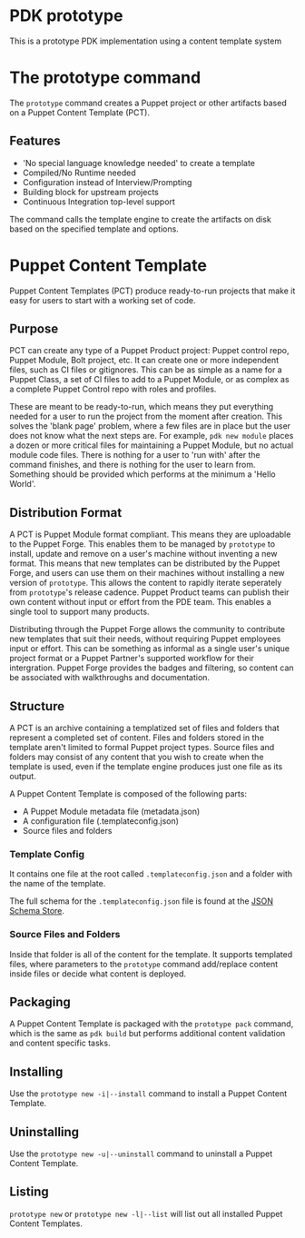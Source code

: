 # PDK prototype

This is a prototype PDK implementation using a content template system
# The prototype command

The `prototype` command creates a Puppet project or other artifacts based on a Puppet Content Template (PCT).

## Features

- 'No special language knowledge needed' to create a template
- Compiled/No Runtime needed
- Configuration instead of Interview/Prompting
- Building block for upstream projects
- Continuous Integration top-level support

The command calls the template engine to create the artifacts on disk based on the specified template and options.

# Puppet Content Template

Puppet Content Templates (PCT) produce ready-to-run projects that make it easy for users to start with a working set of code.

## Purpose

PCT can create any type of a Puppet Product project: Puppet control repo, Puppet Module, Bolt project, etc. It can create one or more independent files, such as CI files or gitignores. This can be as simple as a name for a Puppet Class, a set of CI files to add to a Puppet Module, or as complex as a complete Puppet Control repo with roles and profiles.

These are meant to be ready-to-run, which means they put everything needed for a user to run the project from the moment after creation. This solves the 'blank page' problem, where a few files are in place but the user does not know what the next steps are. For example, `pdk new module` places a dozen or more critical files for maintaining a Puppet Module, but no actual module code files. There is nothing for a user to 'run with' after the command finishes, and there is nothing for the user to learn from. Something should be provided which performs at the minimum a 'Hello World'.

## Distribution Format

A PCT is Puppet Module format compliant. This means they are uploadable to the Puppet Forge. This enables them to be managed by `prototype` to install, update and remove on a user's machine without inventing a new format. This means that new templates can be distributed by the Puppet Forge, and users can use them on their machines without installing a new version of `prototype`. This allows the content to rapidly iterate seperately from `prototype`'s release cadence. Puppet Product teams can publish their own content without input or effort from the PDE team. This enables a single tool to support many products.

Distributing through the Puppet Forge allows the community to contribute new templates that suit their needs, without requiring Puppet employees input or effort. This can be something as informal as a single user's unique project format or a Puppet Partner's supported workflow for their intergration. Puppet Forge provides the badges and filtering, so content can be associated with walkthroughs and documentation.

## Structure

A PCT is an archive containing a templatized set of files and folders that represent a completed set of content. Files and folders stored in the template aren't limited to formal Puppet project types. Source files and folders may consist of any content that you wish to create when the template is used, even if the template engine produces just one file as its output.

A Puppet Content Template is composed of the following parts:

- A Puppet Module metadata file (metadata.json)
- A configuration file (.templateconfig.json)
- Source files and folders

### Template Config

It contains one file at the root called `.templateconfig.json` and a folder with the name of the template.

The full schema for the `.templateconfig.json` file is found at the [JSON Schema Store](http://json.schemastore.org/template).

### Source Files and Folders

Inside that folder is all of the content for the template. It supports templated files, where parameters to the `prototype` command add/replace content inside files or decide what content is deployed.

## Packaging

A Puppet Content Template is packaged with the `prototype pack` command, which is the same as `pdk build` but performs additional content validation and content specific tasks.

## Installing

Use the `prototype new -i|--install` command to install a Puppet Content Template.

## Uninstalling

Use the `prototype new -u|--uninstall` command to uninstall a Puppet Content Template.

## Listing

`prototype new` or `prototype new -l|--list` will list out all installed Puppet Content Templates.
